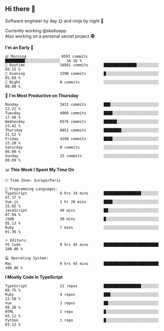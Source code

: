 ## Hi there 👋

Software engineer by day 🌞 and ninja by night 🌝

Currently working @skelloapp <br>
Also working on a personal secret project 🕵️

<!--START_SECTION:waka-->
**I'm an Early 🐤** 

```text
🌞 Morning                9593 commits        █████████░░░░░░░░░░░░░░░░   34.16 % 
🌆 Daytime                16891 commits       ███████████████░░░░░░░░░░   60.15 % 
🌃 Evening                1598 commits        █░░░░░░░░░░░░░░░░░░░░░░░░   05.69 % 
🌙 Night                  0 commits           ░░░░░░░░░░░░░░░░░░░░░░░░░   00.00 % 
```
📅 **I'm Most Productive on Thursday** 

```text
Monday                   3432 commits        ███░░░░░░░░░░░░░░░░░░░░░░   12.22 % 
Tuesday                  4908 commits        ████░░░░░░░░░░░░░░░░░░░░░   17.48 % 
Wednesday                6576 commits        ██████░░░░░░░░░░░░░░░░░░░   23.42 % 
Thursday                 8851 commits        ████████░░░░░░░░░░░░░░░░░   31.52 % 
Friday                   4290 commits        ████░░░░░░░░░░░░░░░░░░░░░   15.28 % 
Saturday                 0 commits           ░░░░░░░░░░░░░░░░░░░░░░░░░   00.00 % 
Sunday                   25 commits          ░░░░░░░░░░░░░░░░░░░░░░░░░   00.09 % 
```


📊 **This Week I Spent My Time On** 

```text
🕑︎ Time Zone: Europe/Paris

💬 Programming Languages: 
TypeScript               6 hrs 34 mins       █████████████████░░░░░░░░   67.37 % 
Vue.js                   1 hr 28 mins        ████░░░░░░░░░░░░░░░░░░░░░   15.02 % 
JavaScript               46 mins             ██░░░░░░░░░░░░░░░░░░░░░░░   07.94 % 
JSON                     30 mins             █░░░░░░░░░░░░░░░░░░░░░░░░   05.13 % 
Ruby                     7 mins              ░░░░░░░░░░░░░░░░░░░░░░░░░   01.36 % 

🔥 Editors: 
VS Code                  9 hrs 45 mins       █████████████████████████   100.00 % 

💻 Operating System: 
Mac                      9 hrs 45 mins       █████████████████████████   100.00 % 
```

**I Mostly Code in TypeScript** 

```text
TypeScript               22 repos            █████████████████░░░░░░░░   68.75 % 
Ruby                     4 repos             ███░░░░░░░░░░░░░░░░░░░░░░   12.50 % 
Vue                      3 repos             ██░░░░░░░░░░░░░░░░░░░░░░░   09.38 % 
HTML                     1 repo              █░░░░░░░░░░░░░░░░░░░░░░░░   03.12 % 
Python                   1 repo              █░░░░░░░░░░░░░░░░░░░░░░░░   03.12 % 
```




<!--END_SECTION:waka-->

<!--
**antoinelncl/antoinelncl** is a ✨ _special_ ✨ repository because its `README.md` (this file) appears on your GitHub profile.

Here are some ideas to get you started:

- 🔭 I’m currently working on ...
- 🌱 I’m currently learning ...
- 👯 I’m looking to collaborate on ...
- 🤔 I’m looking for help with ...
- 💬 Ask me about ...
- 📫 How to reach me: ...
- 😄 Pronouns: ...
- ⚡ Fun fact: ...
-->
